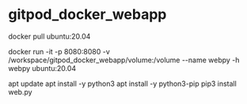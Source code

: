 # gitpod_docker_webapp

docker pull ubuntu:20.04

docker run -it -p 8080:8080 -v /workspace/gitpod_docker_webapp/volume:/volume --name webpy -h webpy ubuntu:20.04

apt update
apt install -y python3
apt install -y python3-pip
pip3 install web.py
